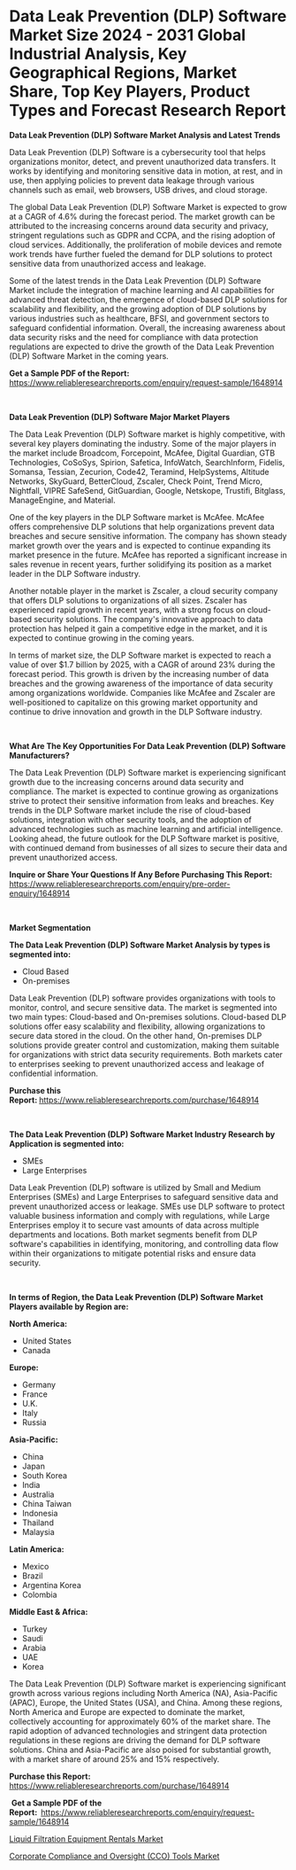 <p><h1>Data Leak Prevention (DLP) Software Market Size 2024 - 2031 Global Industrial Analysis, Key Geographical Regions, Market Share, Top Key Players, Product Types and Forecast Research Report</h1></p><p><strong>Data Leak Prevention (DLP) Software Market Analysis and Latest Trends</strong></p>
<p><p>Data Leak Prevention (DLP) Software is a cybersecurity tool that helps organizations monitor, detect, and prevent unauthorized data transfers. It works by identifying and monitoring sensitive data in motion, at rest, and in use, then applying policies to prevent data leakage through various channels such as email, web browsers, USB drives, and cloud storage.</p><p>The global Data Leak Prevention (DLP) Software Market is expected to grow at a CAGR of 4.6% during the forecast period. The market growth can be attributed to the increasing concerns around data security and privacy, stringent regulations such as GDPR and CCPA, and the rising adoption of cloud services. Additionally, the proliferation of mobile devices and remote work trends have further fueled the demand for DLP solutions to protect sensitive data from unauthorized access and leakage.</p><p>Some of the latest trends in the Data Leak Prevention (DLP) Software Market include the integration of machine learning and AI capabilities for advanced threat detection, the emergence of cloud-based DLP solutions for scalability and flexibility, and the growing adoption of DLP solutions by various industries such as healthcare, BFSI, and government sectors to safeguard confidential information. Overall, the increasing awareness about data security risks and the need for compliance with data protection regulations are expected to drive the growth of the Data Leak Prevention (DLP) Software Market in the coming years.</p></p>
<p><strong>Get a Sample PDF of the Report:&nbsp;</strong> <a href="https://www.reliableresearchreports.com/enquiry/request-sample/1648914">https://www.reliableresearchreports.com/enquiry/request-sample/1648914</a></p>
<p>&nbsp;</p>
<p><strong>Data Leak Prevention (DLP) Software Major Market Players</strong></p>
<p><p>The Data Leak Prevention (DLP) Software market is highly competitive, with several key players dominating the industry. Some of the major players in the market include Broadcom, Forcepoint, McAfee, Digital Guardian, GTB Technologies, CoSoSys, Spirion, Safetica, InfoWatch, SearchInform, Fidelis, Somansa, Tessian, Zecurion, Code42, Teramind, HelpSystems, Altitude Networks, SkyGuard, BetterCloud, Zscaler, Check Point, Trend Micro, Nightfall, VIPRE SafeSend, GitGuardian, Google, Netskope, Trustifi, Bitglass, ManageEngine, and Material.</p><p>One of the key players in the DLP Software market is McAfee. McAfee offers comprehensive DLP solutions that help organizations prevent data breaches and secure sensitive information. The company has shown steady market growth over the years and is expected to continue expanding its market presence in the future. McAfee has reported a significant increase in sales revenue in recent years, further solidifying its position as a market leader in the DLP Software industry.</p><p>Another notable player in the market is Zscaler, a cloud security company that offers DLP solutions to organizations of all sizes. Zscaler has experienced rapid growth in recent years, with a strong focus on cloud-based security solutions. The company's innovative approach to data protection has helped it gain a competitive edge in the market, and it is expected to continue growing in the coming years.</p><p>In terms of market size, the DLP Software market is expected to reach a value of over $1.7 billion by 2025, with a CAGR of around 23% during the forecast period. This growth is driven by the increasing number of data breaches and the growing awareness of the importance of data security among organizations worldwide. Companies like McAfee and Zscaler are well-positioned to capitalize on this growing market opportunity and continue to drive innovation and growth in the DLP Software industry.</p></p>
<p>&nbsp;</p>
<p><strong>What Are The Key Opportunities For Data Leak Prevention (DLP) Software Manufacturers?</strong></p>
<p><p>The Data Leak Prevention (DLP) Software market is experiencing significant growth due to the increasing concerns around data security and compliance. The market is expected to continue growing as organizations strive to protect their sensitive information from leaks and breaches. Key trends in the DLP Software market include the rise of cloud-based solutions, integration with other security tools, and the adoption of advanced technologies such as machine learning and artificial intelligence. Looking ahead, the future outlook for the DLP Software market is positive, with continued demand from businesses of all sizes to secure their data and prevent unauthorized access.</p></p>
<p><strong>Inquire or Share Your Questions If Any Before Purchasing This Report:</strong> <a href="https://www.reliableresearchreports.com/enquiry/pre-order-enquiry/1648914">https://www.reliableresearchreports.com/enquiry/pre-order-enquiry/1648914</a></p>
<p>&nbsp;</p>
<p><strong>Market Segmentation</strong></p>
<p><strong>The Data Leak Prevention (DLP) Software Market Analysis by types is segmented into:</strong></p>
<p><ul><li>Cloud Based</li><li>On-premises</li></ul></p>
<p><p>Data Leak Prevention (DLP) software provides organizations with tools to monitor, control, and secure sensitive data. The market is segmented into two main types: Cloud-based and On-premises solutions. Cloud-based DLP solutions offer easy scalability and flexibility, allowing organizations to secure data stored in the cloud. On the other hand, On-premises DLP solutions provide greater control and customization, making them suitable for organizations with strict data security requirements. Both markets cater to enterprises seeking to prevent unauthorized access and leakage of confidential information.</p></p>
<p><strong>Purchase this Report:&nbsp;</strong><a href="https://www.reliableresearchreports.com/purchase/1648914">https://www.reliableresearchreports.com/purchase/1648914</a></p>
<p>&nbsp;</p>
<p><strong>The Data Leak Prevention (DLP) Software Market Industry Research by Application is segmented into:</strong></p>
<p><ul><li>SMEs</li><li>Large Enterprises</li></ul></p>
<p><p>Data Leak Prevention (DLP) software is utilized by Small and Medium Enterprises (SMEs) and Large Enterprises to safeguard sensitive data and prevent unauthorized access or leakage. SMEs use DLP software to protect valuable business information and comply with regulations, while Large Enterprises employ it to secure vast amounts of data across multiple departments and locations. Both market segments benefit from DLP software's capabilities in identifying, monitoring, and controlling data flow within their organizations to mitigate potential risks and ensure data security.</p></p>
<p>&nbsp;</p>
<p><strong>In terms of Region, the Data Leak Prevention (DLP) Software Market Players available by Region are:</strong></p>
<p>
    <p> <strong> North America: </strong>
        <ul>
            <li>United States</li>
            <li>Canada</li>
        </ul>
        </p> 
    <p> <strong> Europe: </strong>
        <ul>
            <li>Germany</li>
            <li>France</li>
            <li>U.K.</li>
            <li>Italy</li>
            <li>Russia</li>
        </ul>
        </p> 
    <p> <strong> Asia-Pacific: </strong>
        <ul>
            <li>China</li>
            <li>Japan</li>
            <li>South Korea</li>
            <li>India</li>
            <li>Australia</li>
            <li>China Taiwan</li>
            <li>Indonesia</li>
            <li>Thailand</li>
            <li>Malaysia</li>
        </ul>
        </p> 
    <p> <strong> Latin America: </strong>
        <ul>
            <li>Mexico</li>
            <li>Brazil</li>
            <li>Argentina Korea</li>
            <li>Colombia</li>
        </ul>
        </p> 
    <p> <strong> Middle East & Africa: </strong>
        <ul>
            <li>Turkey</li>
            <li>Saudi</li>
            <li>Arabia</li>
            <li>UAE</li>
            <li>Korea</li>
        </ul>
    </p>
    </p>
<p><p>The Data Leak Prevention (DLP) Software market is experiencing significant growth across various regions including North America (NA), Asia-Pacific (APAC), Europe, the United States (USA), and China. Among these regions, North America and Europe are expected to dominate the market, collectively accounting for approximately 60% of the market share. The rapid adoption of advanced technologies and stringent data protection regulations in these regions are driving the demand for DLP software solutions. China and Asia-Pacific are also poised for substantial growth, with a market share of around 25% and 15% respectively.</p></p>
<p><strong>Purchase this Report: </strong><a href="https://www.reliableresearchreports.com/purchase/1648914">https://www.reliableresearchreports.com/purchase/1648914</a></p>
<p>&nbsp;<strong>Get a Sample PDF of the Report:&nbsp;&nbsp;</strong><a href="https://www.reliableresearchreports.com/enquiry/request-sample/1648914">https://www.reliableresearchreports.com/enquiry/request-sample/1648914</a></p>
<p><strong></strong></p>
<p><p><a href="https://github.com/gamblestampleyjenny50m5sl6/Market-Research-Report-List-1/blob/main/liquid-filtration-equipment-rentals-market.md">Liquid Filtration Equipment Rentals Market</a></p><p><a href="https://github.com/nicholepatriciadoylenwnrjr0/Market-Research-Report-List-1/blob/main/corporate-compliance-and-oversight-cco-tools-market.md">Corporate Compliance and Oversight (CCO) Tools Market</a></p></p>
